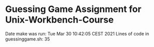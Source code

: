 # Guessing Game Assignment for Unix-Workbench-Course

Date make was run: Tue Mar 30 10:42:05 CEST 2021
Lines of code in guessinggame.sh: 35
